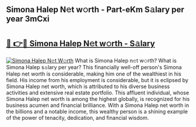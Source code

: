 ## Simona Halep N𝚎t w𝚘rth - Part-eKm S𝚊lary per year 3mCxi

# <h2><a href="http://gc47mtq.nevu.top/?p=Simona+Halep">🔗 👉🔴 Simona Halep N𝚎t w𝚘rth - S𝚊lary</a></h2>

[![Simona Halep N𝚎t W𝚘rth](https://i.imgur.com/Oavwk0R.jpeg)](http://gc47mtq.nevu.top/?p=Simona+Halep)
What is Simona Halep n𝚎t w𝚘rth? What is Simona Halep s𝚊lary per year?
This financially well-off person's Simona Halep net worth is considerable, making him one of the wealthiest in his field. His income from his employment is considerable, but it is eclipsed by Simona Halep net worth, which is attributed to his diverse business activities and extensive real estate portfolio. This affluent individual, whose Simona Halep net worth is among the highest globally, is recognized for his business acumen and financial brilliance. With a Simona Halep net worth in the billions and a notable income, this wealthy person is a shining example of the power of tenacity, dedication, and financial wisdom.
